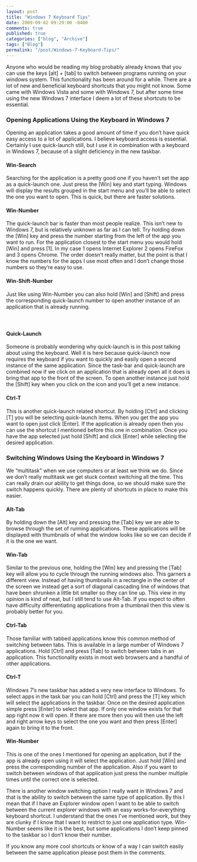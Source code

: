 ```yaml
---
layout: post
title: "Windows 7 Keyboard Tips"
date: 2009-09-02 09:29:00 -0400
comments: true
published: true
categories: ["blog", "Archive"]
tags: ["Blog"]
permalink: "/post/Windows-7-Keyboard-Tips/"
---
```

<!-- more -->



<p>Anyone who would be reading my blog probably already knows that you can use the keys [alt] + [tab] to switch between programs running on your windows system. This functionality has been around for a while. There are a lot of new and beneficial keyboard shortcuts that you might not know. Some came with Windows Vista and some with Windows 7, but after some time using the new Windows 7 interface I deem a lot of these shortcuts to be essential.</p>
<h3>Opening Applications Using the Keyboard in Windows 7</h3>
<p>Opening an application takes a good amount of time if you don&rsquo;t have quick easy access to a lot of applications. I believe keyboard access is essential. Certainly I use quick-launch still, but I use it in combination with a keyboard in Windows 7, because of a slight deficiency in the new taskbar.</p>
<h4>Win-Search</h4>
<p>Searching for the application is a pretty good one if you haven&rsquo;t set the app as a quick-launch one. Just press the [Win] key and start typing. Windows will display the results grouped in the start menu and you&rsquo;ll be able to select the one you want to open. This is quick, but there are faster solutions.</p>
<h4>Win-Number</h4>
<p>The quick-launch bar is faster than most people realize. This isn&rsquo;t new to Windows 7, but is relatively unknown as far as I can tell. Try holding down the [Win] key and press the number starting from the left of the app you want to run. For the application closest to the start menu you would hold [Win] and press [1]. In my case 1 opens Internet Explorer 2 opens FireFox and 3 opens Chrome. The order doesn&rsquo;t really matter, but the point is that I know the numbers for the apps I use most often and I don&rsquo;t change those numbers so they&rsquo;re easy to use.</p>
<h4>Win-Shift-Number</h4>
<p>Just like using Win-Number you can also hold [Win] and [Shift] and press the corresponding quick-launch number to open another instance of an application that is already running.</p>
<h4>&nbsp;</h4>
<h4>Quick-Launch</h4>
<p>Someone is probably wondering why quick-launch is in this post talking about using the keyboard. Well it is here because quick-launch now requires the keyboard if you want to quickly and easily open a second instance of the same application. Since the task-bar and quick-launch are combined now if we click on an application that is already open all it does is bring that app to the front of the screen. To open another instance just hold the [Shift] key when you click on the icon and you&rsquo;ll get a new instance.</p>
<h4>Ctrl-T</h4>
<p>This is another quick-launch related shortcut. By holding [Ctrl] and clicking [T] you will be selecting quick-launch items. When you get the app you want to open just click [Enter]. If the application is already open then you can use the shortcut I mentioned before this one in combination. Once you have the app selected just hold [Shift] and click [Enter] while selecting the desired application.</p>
<h3>Switching Windows Using the Keyboard in Windows 7</h3>
<p>We &ldquo;multitask&rdquo; when we use computers or at least we think we do. Since we don&rsquo;t really multitask we get stuck context switching all the time. This can really drain our ability to get things done, so we should make sure the switch happens quickly. There are plenty of shortcuts in place to make this easier.</p>
<h4>Alt-Tab</h4>
<p>By holding down the [Alt] key and pressing the [Tab] key we are able to browse through the set of running applications. These applications will be displayed with thumbnails of what the window looks like so we can decide if it is the one we want.</p>
<h4>Win-Tab</h4>
<p>Similar to the previous one, holding the [Win] key and pressing the [Tab] key will allow you to cycle through the running windows also. This garners a different view. Instead of having thumbnails in a rectangle in the center of the screen we instead get a sort of diagonal cascading line of windows that have been shrunken a little bit smaller so they can line up. This view in my opinion is kind of neat, but I still tend to use Alt-Tab. If you expect to often have difficulty differentiating applications from a thumbnail then this view is probably better for you.</p>
<h4>Ctrl-Tab</h4>
<p>Those familiar with tabbed applications know this common method of switching between tabs. This is available in a large number of Windows 7 applications. Hold [Ctrl] and press [Tab] to switch between tabs in an application. This functionality exists in most web browsers and a handful of other applications.</p>
<h4>Ctrl-T</h4>
<p>Windows 7&rsquo;s new taskbar has added a very new interface to Windows. To select apps in the task bar you can hold [Ctrl] and press the [T] key which will select the applications in the taskbar. Once on the desired application simple press [Enter] to select that app. If only one window exists for that app right now it will open. If there are more then you will then use the left and right arrow keys to select the one you want and then press [Enter] again to bring it to the front.</p>
<h4>Win-Number</h4>
<p>This is one of the ones I mentioned for opening an application, but if the app is already open using it will select the application. Just hold [Win] and press the corresponding number of the application. Also if you want to switch between windows of that application just press the number multiple times until the correct one is selected.</p>
<p>There is another window switching option I really want in Windows 7 and that is the ability to switch between the same type of application. By this I mean that if I have an Explorer window open I want to be able to switch between the current explorer windows with an easy works-for-everything keyboard shortcut. I understand that the ones I&rsquo;ve mentioned <em>work</em>, but they are clunky if I know that I want to restrict to just one application type. Win-Number seems like it is the best, but some applications I don&rsquo;t keep pinned to the taskbar so I don&rsquo;t know their number.</p>
<p>If you know any more cool shortcuts or know of a way I can switch easily between the same application please post them in the comments.</p>
